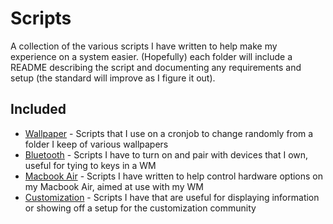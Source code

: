 # Scripts

A collection of the various scripts I have written to help make my experience on a
system easier.  (Hopefully) each folder will include a README describing the script
and documenting any requirements and setup (the standard will improve as I figure
it out).

## Included

- [Wallpaper](wallpaper/README.md) - Scripts that I use on a cronjob to change 
  randomly from a folder I keep of various wallpapers
- [Bluetooth](bluetooth/README.md) - Scripts I have to turn on and pair with devices
  that I own, useful for tying to keys in a WM
- [Macbook Air](mba/README.md) - Scripts I have written to help control hardware 
  options on my Macbook Air, aimed at use with my WM
- [Customization](customization/README.md) - Scripts I have that are useful for 
  displaying information or showing off a setup for the customization community
